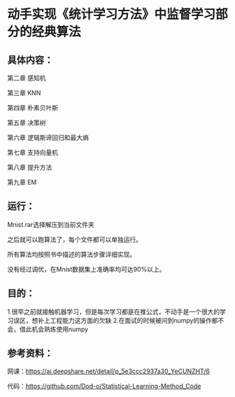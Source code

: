 # 动手实现《统计学习方法》中监督学习部分的经典算法

## 具体内容：
第二章 感知机

第三章 KNN

第四章 朴素贝叶斯

第五章 决策树

第六章 逻辑斯谛回归和最大熵

第七章 支持向量机

第八章 提升方法

第九章 EM

## 运行：
Mnist.rar选择解压到当前文件夹

之后就可以跑算法了，每个文件都可以单独运行。

所有算法均按照书中描述的算法步骤详细实现。

没有经过调优，在Mnist数据集上准确率均可达90%以上。

## 目的：
1.很早之前就接触机器学习，但是每次学习都是在推公式，不动手是一个很大的学习误区，想补上工程能力这方面的欠缺
2.在面试的时候被问到numpy的操作都不会，借此机会熟练使用numpy

## 参考资料：
网课：https://ai.deepshare.net/detail/p_5e3ccc2937a30_YeCUNZHT/6

代码：https://github.com/Dod-o/Statistical-Learning-Method_Code
